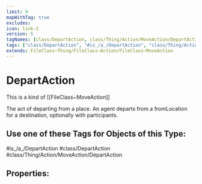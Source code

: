 ```yaml
---
limit: 9
mapWithTag: true
excludes:
icon: link-2
version: 5
tagNames: [class/DepartAction, class/Thing/Action/MoveAction/DepartAction, schema-org/DepartAction]
tags: ["class/DepartAction", "#is_/a_/DepartAction", "class/Thing/Action/MoveAction/DepartAction"]
extends: FileClass~Thing/FileClass~Action/FileClass~MoveAction
---
```


# DepartAction
This is a kind of [[FileClass~MoveAction]]

The act of  departing from a place. An agent departs from a fromLocation for a destination, optionally with participants.


## Use one of these Tags for Objects of this Type:

#is_/a_/DepartAction
#class/DepartAction
#class/Thing/Action/MoveAction/DepartAction

## Properties:


